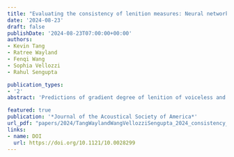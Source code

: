 ```yaml
---
title: "Evaluating the consistency of lenition measures: Neural networks' posterior probability, intensity velocity, and duration"
date: '2024-08-23'
draft: false
publishDate: '2024-08-23T07:00:00+00:00'
authors:
- Kevin Tang
- Ratree Wayland
- Fenqi Wang
- Sophia Vellozzi
- Rahul Sengupta

publication_types:
- '2'
abstract: 'Predictions of gradient degree of lenition of voiceless and voiced stops in a corpus of Argentine Spanish are evaluated using three acoustic measures (minimum and maximum intensity velocity and duration) and two recurrent neural network (Phonet) measures (posterior probabilities of sonorant and continuant phonological features). While mixed and inconsistent predictions were obtained across the acoustic metrics, sonorant and continuant probability values were consistently in the direction predicted by known factors of a stop’s lenition with respect to its voicing, place of articulation, and surrounding contexts. The results suggest the effectiveness of Phonet as an additional or alternative method of lenition measurement. Furthermore, this study has enhanced the accessibility of Phonet by releasing the trained Spanish Phonet model used in this study and a pipeline with step-by-step instructions for training and inferencing new models. '

featured: true
publication: '*Journal of the Acoustical Society of America*'
url_pdf: "papers/2024/TangWaylandWangVellozziSengupta_2024_consistency_JASA.pdf"
links:
- name: DOI
  url: https://doi.org/10.1121/10.0028299
---
```

